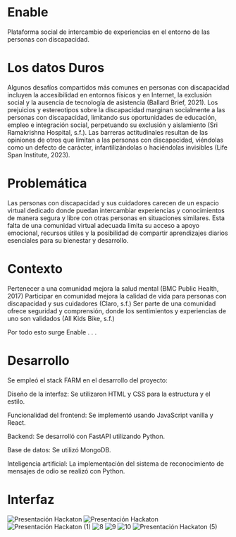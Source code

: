 # Enable
Plataforma social de intercambio de experiencias en el entorno de las personas con discapacidad.


# Los datos Duros
Algunos desafíos compartidos más comunes en personas con discapacidad incluyen la accesibilidad en entornos físicos y en Internet, la exclusión social y la ausencia de tecnología de asistencia (Ballard Brief, 2021). Los prejuicios y estereotipos sobre la discapacidad marginan socialmente a las personas con discapacidad, limitando sus oportunidades de educación, empleo e integración social, perpetuando su exclusión y aislamiento (Sri Ramakrishna Hospital, s.f.). Las barreras actitudinales resultan de las opiniones de otros que limitan a las personas con discapacidad, viéndolas como un defecto de carácter, infantilizándolas o haciéndolas invisibles (Life Span Institute, 2023).

# Problemática
Las personas con discapacidad y sus cuidadores carecen de un espacio virtual dedicado donde puedan intercambiar experiencias y conocimientos de manera segura y libre con otras personas en situaciones similares. Esta falta de una comunidad virtual adecuada limita su acceso a apoyo emocional, recursos útiles y la posibilidad de compartir aprendizajes diarios esenciales para su bienestar y desarrollo.

# Contexto
Pertenecer a una comunidad mejora la salud mental (BMC Public Health, 2017)
Participar en comunidad mejora la calidad de vida para personas con discapacidad y sus cuidadores    (Claro, s.f.)
Ser parte de una comunidad ofrece seguridad y comprensión, donde los sentimientos y experiencias de uno son validados (All Kids Bike, s.f.)

Por todo esto surge Enable . . .

# Desarrollo

Se empleó el stack FARM en el desarrollo del proyecto:

Diseño de la interfaz: Se utilizaron HTML y CSS para la estructura y el estilo.

Funcionalidad del frontend: Se implementó usando JavaScript vanilla y React.

Backend: Se desarrolló con FastAPI utilizando Python.

Base de datos: Se utilizó MongoDB.

Inteligencia artificial: La implementación del sistema de reconocimiento de mensajes de odio se realizó con Python.



# Interfaz
 
![Presentación Hackaton](https://github.com/fabigp/Enable/assets/124640504/08accd7a-5183-4642-a5c3-1d515758b788)
![Presentación Hackaton](https://github.com/fabigp/Enable/assets/124640504/b18c404a-8435-43d0-bf79-708230e00b42)
![Presentación Hackaton (1)](https://github.com/fabigp/Enable/assets/124640504/5c9f868e-adf4-4b04-8ec2-3b1de8c6727d)
![8](https://github.com/fabigp/Enable/assets/124640504/6fd29445-d958-42c8-b009-2cf8fe2bb4cf)
![9](https://github.com/fabigp/Enable/assets/124640504/8f4af005-33dc-47d0-9f93-59c9c742103f)
![10](https://github.com/fabigp/Enable/assets/124640504/608bc041-00fa-4c20-ab7c-695f65b7bb13)
![Presentación Hackaton (5)](https://github.com/fabigp/Enable/assets/124640504/806c07a1-f6bd-48b2-b239-a15421ed6349)






